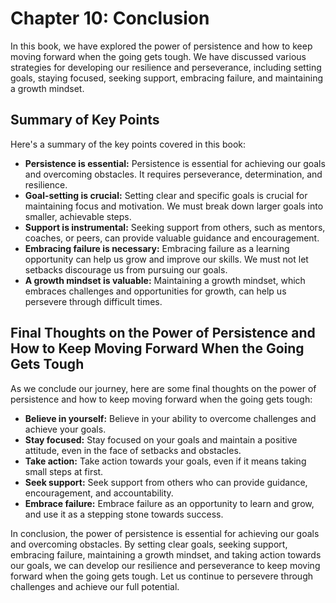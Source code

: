 Chapter 10: Conclusion
======================

In this book, we have explored the power of persistence and how to keep moving forward when the going gets tough. We have discussed various strategies for developing our resilience and perseverance, including setting goals, staying focused, seeking support, embracing failure, and maintaining a growth mindset.

Summary of Key Points
---------------------

Here's a summary of the key points covered in this book:

* **Persistence is essential:** Persistence is essential for achieving our goals and overcoming obstacles. It requires perseverance, determination, and resilience.
* **Goal-setting is crucial:** Setting clear and specific goals is crucial for maintaining focus and motivation. We must break down larger goals into smaller, achievable steps.
* **Support is instrumental:** Seeking support from others, such as mentors, coaches, or peers, can provide valuable guidance and encouragement.
* **Embracing failure is necessary:** Embracing failure as a learning opportunity can help us grow and improve our skills. We must not let setbacks discourage us from pursuing our goals.
* **A growth mindset is valuable:** Maintaining a growth mindset, which embraces challenges and opportunities for growth, can help us persevere through difficult times.

Final Thoughts on the Power of Persistence and How to Keep Moving Forward When the Going Gets Tough
---------------------------------------------------------------------------------------------------

As we conclude our journey, here are some final thoughts on the power of persistence and how to keep moving forward when the going gets tough:

* **Believe in yourself:** Believe in your ability to overcome challenges and achieve your goals.
* **Stay focused:** Stay focused on your goals and maintain a positive attitude, even in the face of setbacks and obstacles.
* **Take action:** Take action towards your goals, even if it means taking small steps at first.
* **Seek support:** Seek support from others who can provide guidance, encouragement, and accountability.
* **Embrace failure:** Embrace failure as an opportunity to learn and grow, and use it as a stepping stone towards success.

In conclusion, the power of persistence is essential for achieving our goals and overcoming obstacles. By setting clear goals, seeking support, embracing failure, maintaining a growth mindset, and taking action towards our goals, we can develop our resilience and perseverance to keep moving forward when the going gets tough. Let us continue to persevere through challenges and achieve our full potential.
